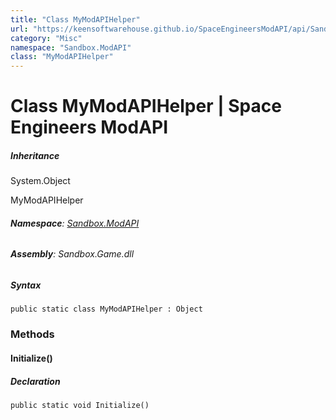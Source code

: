 ```yaml
---
title: "Class MyModAPIHelper"
url: "https://keensoftwarehouse.github.io/SpaceEngineersModAPI/api/Sandbox.ModAPI.MyModAPIHelper.html"
category: "Misc"
namespace: "Sandbox.ModAPI"
class: "MyModAPIHelper"
---
```


# Class MyModAPIHelper | Space Engineers ModAPI

##### Inheritance

System.Object

MyModAPIHelper

###### **Namespace**: [Sandbox.ModAPI](https://keensoftwarehouse.github.io/SpaceEngineersModAPI/api/Sandbox.ModAPI.html)

###### **Assembly**: Sandbox.Game.dll

##### Syntax

```
public static class MyModAPIHelper : Object
```

### Methods

#### Initialize()

##### Declaration

```
public static void Initialize()
```